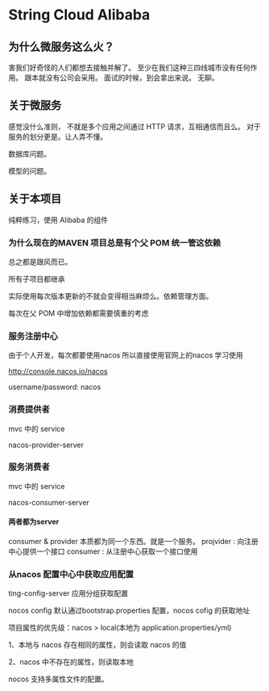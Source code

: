 # String Cloud Alibaba

## 为什么微服务这么火？


害我们好奇怪的人们都想去接触并解了。
至少在我们这种三四线城市没有任何作用。
跟本就没有公司会采用。
面试的时候，到会拿出来说。
无聊。

## 关于微服务

感觉没什么准则，
不就是多个应用之间通过 HTTP 请求，互相通信而且么。
对于服务的划分更是。让人弄不懂。

数据库问题。

模型的问题。

## 关于本项目

纯粹练习，使用 Alibaba 的组件


### 为什么现在的MAVEN 项目总是有个父 POM 统一管这依赖

总之都是跟风而已。

所有子项目都继承

实际使用每次版本更新的不就会变得相当麻烦么。依赖管理方面。

每次在父 POM 中增加依赖都需要慎重的考虑

### 服务注册中心

由于个人开发，每次都要使用nacos 所以直接使用官网上的nacos 学习使用

http://console.nacos.io/nacos

username/password: nacos


### 消费提供者

mvc 中的 service

nacos-provider-server


### 服务消费者

mvc 中的 service

nacos-consumer-server

#### 两者都为server

consumer & provider 本质都为同一个东西。就是一个服务。
projvider : 向注册中心提供一个接口
consumer : 从注册中心获取一个接口使用

### 从nacos 配置中心中获取应用配置

ting-config-server 应用分组获取配置

nocos config 默认通过bootstrap.properties 配置，nocos cofig 的获取地址

项目属性的优先级：nacos > local(本地为 application.properties/yml)

1、本地与 nacos 存在相同的属性，则会读取 nacos 的值

2、nacos 中不存在的属性，则读取本地

nocos 支持多属性文件的配置。







	


